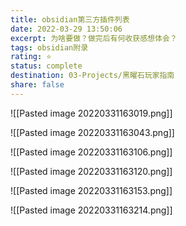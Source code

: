 ```yaml
---
title: obsidian第三方插件列表
date: 2022-03-29 13:50:06
excerpt: 为啥要做？做完后有何收获感想体会？
tags: obsidian附录
rating: ⭐
status: complete
destination: 03-Projects/黑曜石玩家指南
share: false
---
```


![[Pasted image 20220331163019.png]]

![[Pasted image 20220331163043.png]]

![[Pasted image 20220331163106.png]]

![[Pasted image 20220331163120.png]]

![[Pasted image 20220331163153.png]]

![[Pasted image 20220331163214.png]]
